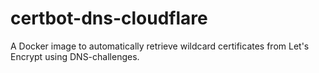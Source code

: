 # certbot-dns-cloudflare
A Docker image to automatically retrieve wildcard certificates from Let's Encrypt using DNS-challenges.
